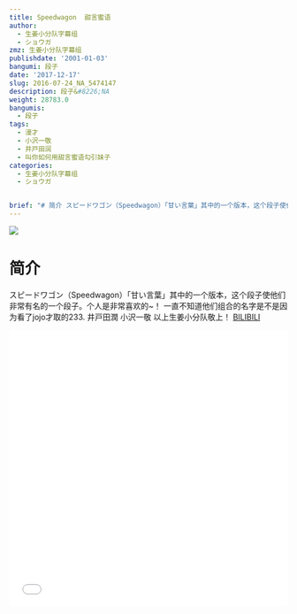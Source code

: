 ```yaml
---
title: Speedwagon  甜言蜜语
author:
  - 生姜小分队字幕组
  - ショウガ
zmz: 生姜小分队字幕组
publishdate: '2001-01-03'
bangumi: 段子
date: '2017-12-17'
slug: 2016-07-24_NA_5474147
description: 段子&#8226;NA
weight: 28783.0
bangumis:
  - 段子
tags:
  - 漫才
  - 小沢一敬
  - 井戸田润
  - 叫你如何用甜言蜜语勾引妹子
categories:
  - 生姜小分队字幕组
  - ショウガ


brief: "# 简介 スピードワゴン（Speedwagon）「甘い言葉」其中的一个版本，这个段子使他们非常有名的一个段子。个人是非常喜欢的~！ 一直不知道他们组合的名字是不是因为看了jojo才取的233. 井戸田潤 小沢一敬 以上生姜小分队敬上！"
---
```

![](https://i.imgur.com/691StSR.png)
# 简介  
 スピードワゴン（Speedwagon）「甘い言葉」其中的一个版本，这个段子使他们非常有名的一个段子。个人是非常喜欢的~！
一直不知道他们组合的名字是不是因为看了jojo才取的233.
井戸田潤 小沢一敬
以上生姜小分队敬上！ 
  [BILIBILI](https://www.bilibili.com/video/av5474147/)

<div class="vcontainer">  <iframe class="video" src="//www.bilibili.com/blackboard/player.html?aid=5474147" width="100%" height="500" frameborder="0" allowfullscreen="allowfullscreen"></iframe></div>
